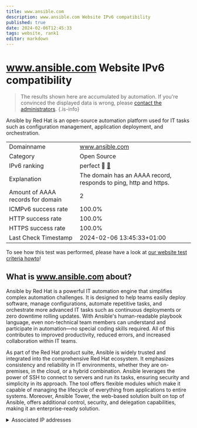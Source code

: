 ```yaml
---
title: www.ansible.com
description: www.ansible.com Website IPv6 compatibility
published: true
date: 2024-02-06T12:45:33
tags: website, rank1
editor: markdown
---
```


# www.ansible.com Website IPv6 compatibility

> The results shown here are accumulated by automation. If you're convinced the displayed data is wrong, please [contact the administrators](/howto/chat). 
{.is-info}

Ansible by Red Hat is an open-source automation platform used for IT tasks such as configuration management, application deployment, and orchestration.


|   |   |
| - | - |
| Domainname | www.ansible.com
| Category | Open Source |
| IPv6 ranking | perfect :1st_place_medal: [🔗](/howto/ranking) |
| Explanation | The domain has an AAAA record, responds to ping, http and https. |
| Amount of AAAA records for domain | 2 |
| ICMPv6 success rate | 100.0%|
| HTTP success rate | 100.0% |
| HTTPS success rate | 100.0% |
| Last Check Timestamp | 2024-02-06 13:45:33+01:00 |

To see how this test was performed, please have a look at [our website test criteria howto](/howto/testcriteria/website)!


## What is www.ansible.com about?
Ansible by Red Hat is a powerful IT automation engine that simplifies complex automation challenges. It is designed to help teams easily deploy software, manage configurations, automate repetitive tasks, and orchestrate more advanced IT tasks such as continuous deployments or zero downtime rolling updates. With Ansible's human-readable playbook language, even non-technical team members can understand and participate in automation—no special coding skills required. All of this contributes to improved productivity, reduced errors, and increased collaboration within IT teams.

As part of the Red Hat product suite, Ansible is widely trusted and integrated into the comprehensive Red Hat ecosystem. It emphasizes consistency and reliability in IT environments, whether they are on-premises, in the cloud, or a hybrid combination. Ansible leverages the power of SSH to connect to servers and run its tasks, ensuring security and simplicity in its approach. The tool offers flexible modules which make it capable of managing the lifecycle of everything from applications to entire systems. Moreover, Ansible Tower, the web-based solution built on top of Ansible, offers additional control, security, and delegation capabilities, making it an enterprise-ready solution.



<details>
<summary>Associated IP addresses</summary>

2606:2c40::c73c:671c

2606:2c40::c73c:67e4

</details>
